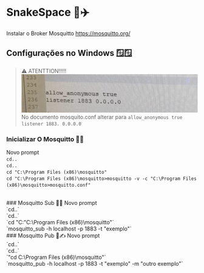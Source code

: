  # SnakeSpace  🐍✈️
Instalar o Broker Mosquitto https://mosquitto.org/

## Configurações no Windows 🪟🪟
>⚠️ ATENTTION!!!!! <br>
>![imagem](https://github.com/CobraCaninana/SpaceSnake/blob/main/imagen.jpeg)<br>
> No documento mosquito.conf alterar para `allow_anonymous true` `listener 1883. 0.0.0.0`

### Inicializar O Mosquitto 🦟⏰
Novo prompt
<br> `cd..`
<br> `cd..`
<br>`cd "C:\Program Files (x86)\mosquitto"`
<br>`cd "C:\Program Files (x86)\mosquitto>mosquitto -v -c "C:\Program Files (x86)\mosquitto>mosquitto.conf"`

<br>
### Mosquitto Sub 🦟🙆
Novo prompt
<br> `cd..`
<br> `cd..`
<br> `cd "C:"C:\Program Files (x86)\mosquitto"`
<br> `mosquitto_sub -h localhost -p 1883 -t "exemplo"`
<br>
### Mosquitto Pub 🦟✍️
Novo prompt
<br> `cd..`
<br> `cd..`
<br> `"cd C:\Program Files (x86)\mosquitto"`
<br> `mosquitto_pub -h localhost -p 1883 -t "exemplo" -m "outro exemplo"`

